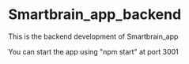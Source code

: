 # Smartbrain_app_backend
This is the backend development of Smartbrain_app

You can start the app using "npm start" at port 3001
